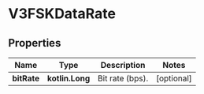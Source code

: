 
# V3FSKDataRate

## Properties
Name | Type | Description | Notes
------------ | ------------- | ------------- | -------------
**bitRate** | **kotlin.Long** | Bit rate (bps). |  [optional]



